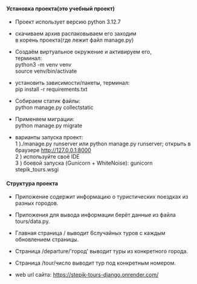 #### Установка проекта(это учебный проект)

- Проект использует версию python 3.12.7

- скачиваем архив распаковываем его заходим  
в корень проекта(где лежит файл manage.py)
  
- Создаём виртуальное окружение и активируем его,  
терминал:  
python3 -m venv venv  
source venv/bin/activate

- установить зависимости/пакеты, терминал:  
pip install -r requirements.txt

- Собираем статик файлы:  
python manage.py collectstatic

- Применяем миграции:  
python manage.py migrate

- варианты запуска проект:  
1 )./manage.py runserver или python manage.py runserver;  открыть в браузере http://127.0.0.1:8000  
2 ) используйте своё IDE  
3 ) боевой запуска (Gunicorn + WhiteNoise): gunicorn stepik_tours.wsgi

#### Структура проекта

- Приложение содержит информацию о туристических поездках из разных городов.

- Приложения для вывода информации берёт данные из файла tours/data.py.

- Главная страница / выводит 6случайных туров с каждым обновлением страницы.

- Страница /departure/'город' выводит туры из конкретного города.

- Страница /tour/число выводит тур под конкретным номером.


- web url сайта: https://stepik-tours-django.onrender.com/